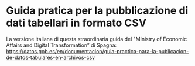 # Guida pratica per la pubblicazione di dati tabellari in formato CSV

La versione italiana di questa straordinaria guida del "Ministry of Economic Affairs and Digital Transformation” di Spagna:<br> <https://datos.gob.es/en/documentacion/guia-practica-para-la-publicacion-de-datos-tabulares-en-archivos-csv>
